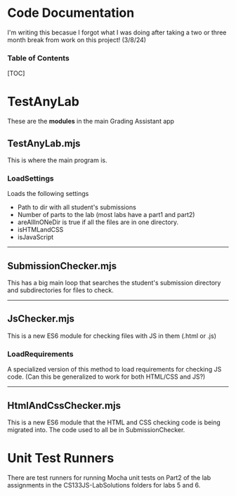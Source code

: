 <h1>Code Documentation</h1>

I'm writing this becasue I forgot what I was doing after taking a two or three month break from work on this project! (3/8/24)

<h3>Table of Contents</h3>

[TOC]

# TestAnyLab

These are the **modules** in the main Grading Assistant app

## TestAnyLab.mjs

This is where the main program is.

### LoadSettings

Loads the following settings

- Path to dir with all student's submissions
- Number of parts to the lab (most labs have a part1 and part2)
- areAllInONeDir is true if all the files are in one directory.
- isHTMLandCSS
- isJavaScript



----



## SubmissionChecker.mjs

This has a big main loop that searches the student's submission directory and subdirectories for files to check.

---



## JsChecker.mjs

This is a new ES6 module for checking files with JS in them (.html or .js)

### LoadRequirements

A specialized version of this method to load requirements for checking JS code. (Can this be generalized to work for both HTML/CSS and JS?)

---



## HtmlAndCssChecker.mjs

This is a new ES6 module that the HTML and CSS checking code is being migrated into. The code used to all be in SubmissionChecker.



# Unit Test Runners

There are test runners for running Mocha unit tests on Part2 of the lab assignments in the CS133JS-LabSolutions folders for labs 5 and 6.





